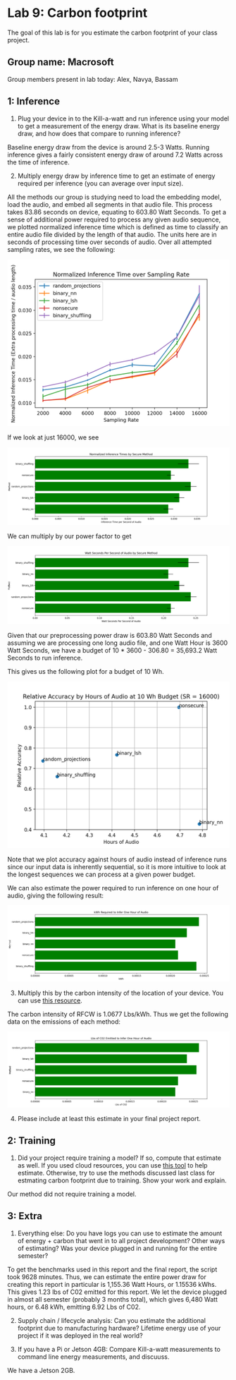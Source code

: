 Lab 9: Carbon footprint
===
The goal of this lab is for you estimate the carbon footprint of your class project.

Group name: Macrosoft
---
Group members present in lab today: Alex, Navya, Bassam

1: Inference
----
1. Plug your device in to the Kill-a-watt and run inference using your model to get a measurement of the energy draw. What is its baseline energy draw, and how does that compare to running inference?

Baseline energy draw from the device is around 2.5-3 Watts. Running inference gives a fairly consistent energy draw of around 7.2 Watts across the time of inference. 

2. Multiply energy draw by inference time to get an estimate of energy required per inference (you can average over input size).

All the methods our group is studying need to load the embedding model, load the audio, and embed all segments in that audio file. This process takes 83.86 seconds on device, equating to 603.80 Watt Seconds. To get a sense of additional power required to process any given audio sequence, we plotted normalized inference time which is defined as time to classify an entire audio file divided by the length of that audio. The units here are in seconds of processing time over seconds of audio. Over all attempted sampling rates, we see the following:

![interview_norm_inference_time.png](interview_norm_inference_time.png)

If we look at just 16000, we see

![inteview_norm_times_bar.png](inteview_norm_times_bar.png)

We can multiply by our power factor to get

![power_per_second_interview.png](power_per_second_interview.png)

Given that our preprocessing power draw is 603.80 Watt Seconds and assuming we are processing one long audio file, and one Watt Hour is 3600 Watt Seconds, we have a budget of 10 * 3600 - 306.80 = 35,693.2 Watt Seconds to run inference. 

This gives us the following plot for a budget of 10 Wh.

![interview_rel_acc_10wh.png](interview_rel_acc_10wh.png)

Note that we plot accuracy against hours of audio instead of inference runs since our input data is inherently sequential, so it is more intuitive to look at the longest sequences we can process at a given power budget. 

We can also estimate the power required to run inference on one hour of audio, giving the following result:

![kwh_hour_audio.png](kwh_hour_audio.png)

3. Multiply this by the carbon intensity of the location of your device. You can use [this resource](https://www.epa.gov/egrid/power-profiler#/).

The carbon intensity of RFCW is 1.0677 Lbs/kWh. Thus we get the following data on the emissions of each method:

![lbs_c02.png](lbs_c02.png)


4. Please include at least this estimate in your final project report.

2: Training
----
1. Did your project require training a model? If so, compute that estimate as well. If you used cloud resources, you can use [this tool](https://mlco2.github.io/impact/#compute) to help estimate. Otherwise, try to use the methods discussed last class for estmating carbon footprint due to training. Show your work and explain.

Our method did not require training a model. 

3: Extra
----
1. Everything else: Do you have logs you can use to estimate the amount of energy + carbon that went in to all project development? Other ways of estimating? Was your device plugged in and running for the entire semester?

To get the benchmarks used in this report and the final report, the script took 9628 minutes. Thus, we can estimate the entire power draw for creating this report in particular is 1,155.36 Watt Hours, or 1.15536 kWhs. This gives 1.23 lbs of C02 emitted for this report. We let the device plugged in almost all semester (probably 3 months total), which gives 6,480 Watt hours, or 6.48 kWh, emitting 6.92 Lbs of C02. 

2. Supply chain / lifecycle analysis: Can you estimate the additional footprint due to manufacturing hardware? Lifetime energy use of your project if it was deployed in the real world?

3. If you have a Pi or Jetson 4GB: Compare Kill-a-watt measurements to command line energy measurements, and discuuss.

We have a Jetson 2GB.